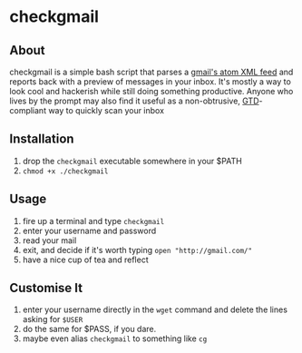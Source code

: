 # checkgmail

## About

checkgmail is a simple bash script that parses a [gmail's atom XML feed](https://mail.google.com/mail/feed/atom) and reports back with a preview of messages in your inbox. It's mostly a way to look cool and hackerish while still doing something productive. Anyone who lives by the prompt may also find it useful as a non-obtrusive, [GTD](http://en.wikipedia.org/wiki/Getting_Things_Done)-compliant way to quickly scan your inbox


## Installation

1. drop the `checkgmail` executable somewhere in your $PATH
2. `chmod +x ./checkgmail`


## Usage

1. fire up a terminal and type `checkgmail`
2. enter your username and password
3. read your mail
4. exit, and decide if it's worth typing `open "http://gmail.com/"`
5. have a nice cup of tea and reflect


## Customise It

1. enter your username directly in the `wget` command and delete the lines asking for `$USER`
2. do the same for $PASS, if you dare.
3. maybe even alias `checkgmail` to something like `cg`


